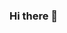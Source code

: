 ### Hi there 👋

<!--
**cheese-framework/cheese-framework** is a ✨ _special_ ✨ repository because its `README.md` (this file) appears on your GitHub profile.

Here are some ideas to get you started:

 -🔭 I’m currently working on an e-commerce application using flutter, it involves social chatting as well 😉
 🌱 I’m currently learning 2d animations
 👯 I’m looking to collaborate on nodejs projects
 🤔 I’m looking for help with a drawing tablet
 💬 Ask me about tech
 📫 How to reach me: cletusokoys@gmail.com
 😄 Pronouns: He/Him
 ⚡ Fun fact: Snakes can reproduce without having to mate other snakes
-->

